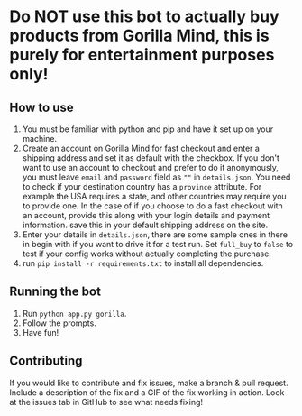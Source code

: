 # Do NOT use this bot to actually buy products from Gorilla Mind, this is purely for entertainment purposes only!

## How to use
1. You must be familiar with python and pip and have it set up on your machine.
2. Create an account on Gorilla Mind for fast checkout and enter a shipping address and set it as default with the checkbox. If you don't want to
   use an account to checkout and prefer to do it anonymously, you must leave ```email``` and ```password``` field as ```""``` in ```details.json```. You need to check if your destination country has a ```province``` attribute. For example the USA requires a state, and other countries may require you to provide one. In the case of if you choose to do a fast checkout with an account, provide this along with your login details and payment information.
   save this in your default shipping address on the site.
3. Enter your details in ```details.json```, there are some sample ones in there in begin with if you want to drive it for a test run.
   Set ```full_buy``` to ```false``` to test if your config works without actually completing the purchase.
3. run ```pip install -r requirements.txt``` to install all dependencies. 

## Running the bot
1. Run ```python app.py gorilla```.
2. Follow the prompts.
3. Have fun!

## Contributing
If you would like to contribute and fix issues, make a branch & pull request. Include a description of the fix and a GIF of the fix working in action.
Look at the issues tab in GitHub to see what needs fixing!

